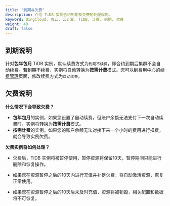 ```yaml
---
title: "到期与欠费"
description: 介绍 TiDB 实例合约到期及欠费的处理规则。
keyword: QingCloud, 青云, 云计算, TiDB, 计费, 到期, 欠费
weight: 40
draft: false
---
```


## 到期说明

针对**包年包月** TiDB 实例，默认续费方式为`到期不续费`，即合约到期后集群不会自动续费。若到期不续费，实例将自动转换为**按需计费**模式。您可以到费用中心的[续费管理](https://console.qingcloud.com/finance/renewal_management)页面，修改续费方式为`自动续费`。

## 欠费说明

**什么情况下会导致欠费？**

- **包年包月**的实例，如果您设置了自动续费，但账户余额无法支付下一次自动续费时，实例将转换为**按需计费**模式。
- **按需计费**的实例，如果您的账户余额无法对接下来一个小时的费用进行扣费，就会导致实例欠费。

**欠费实例将如何处理？**

- 欠费后，TiDB 实例将被暂停使用，暂停资源将保留10天，暂停期间只能进行删除和恢复操作。

- 如果您在资源暂停之后的10天内进行充值并补足欠费，将自动激活资源，恢复正常使用。
- 如果您在资源暂停之后的10天后未及时充值，资源将被销毁，相关配置和数据将不可恢复。





